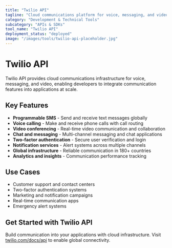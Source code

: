 ```yaml
---
title: "Twilio API"
tagline: "Cloud communications platform for voice, messaging, and video"
category: "Development & Technical Tools"
subcategory: "APIs & SDKs"
tool_name: "Twilio API"
deployment_status: "deployed"
image: "/images/tools/twilio-api-placeholder.jpg"
---
```


# Twilio API

Twilio API provides cloud communications infrastructure for voice, messaging, and video, enabling developers to integrate communication features into applications at scale.

## Key Features

- **Programmable SMS** - Send and receive text messages globally
- **Voice calling** - Make and receive phone calls with call routing
- **Video conferencing** - Real-time video communication and collaboration
- **Chat and messaging** - Multi-channel messaging and chat applications
- **Two-factor authentication** - Secure user verification and login
- **Notification services** - Alert systems across multiple channels
- **Global infrastructure** - Reliable communication in 180+ countries
- **Analytics and insights** - Communication performance tracking

## Use Cases

- Customer support and contact centers
- Two-factor authentication systems
- Marketing and notification campaigns
- Real-time communication apps
- Emergency alert systems

## Get Started with Twilio API

Build communication into your applications with cloud infrastructure. Visit [twilio.com/docs/api](https://www.twilio.com/docs/api) to enable global connectivity.